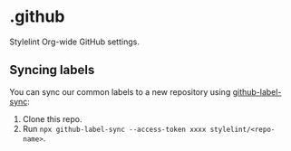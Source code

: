 # .github

Stylelint Org-wide GitHub settings.

## Syncing labels

You can sync our common labels to a new repository using [github-label-sync](https://github.com/Financial-Times/github-label-sync):

1. Clone this repo.
2. Run `npx github-label-sync --access-token xxxx stylelint/<repo-name>`.
